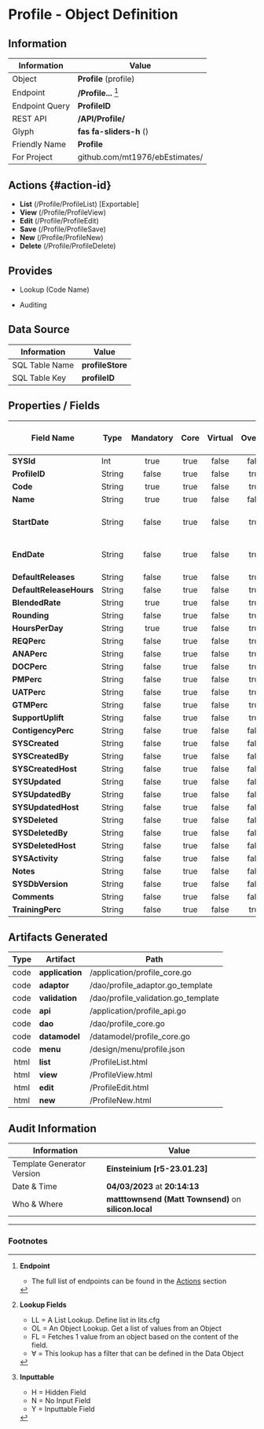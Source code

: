 # **Profile** - Object Definition
##  Information
| Information  | Value  |
|---|---|
|Object         |**Profile** (profile) |
|Endpoint 	    |**/Profile...** [^1]|
|Endpoint Query |**ProfileID**|
|REST API|**/API/Profile/**|
Glyph|**fas fa-sliders-h** ()
Friendly Name|**Profile**|
|For Project    |github.com/mt1976/ebEstimates/|

##  Actions {#action-id}
* **List** (/Profile/ProfileList) [Exportable]
* **View** (/Profile/ProfileView)
* **Edit** (/Profile/ProfileEdit)
* **Save** (/Profile/ProfileSave)
* **New** (/Profile/ProfileNew)
* **Delete** (/Profile/ProfileDelete)







##  Provides
 * Lookup (Code Name)

* Auditing 




##  Data Source 
| Information  | Value  |
|---|---|
SQL Table Name       | **profileStore**
SQL Table Key | **profileID**



##  Properties / Fields
| Field Name| Type | Mandatory | Core | Virtual | Overide | Lookup [^2]| Lookup Object      | Lookup Field Source         | Lookup Return Value                | Inputable [^3]|DB Column|Default Value| No Change | Callout | Internal | Display | Mask |
| -- | --  | :--: | :--: | :--: |:--: |:--: |:--: |-- |-- |:--: |-- | --| :--: | :--: | :--: | -- | -- |
|**SYSId**|Int|true|true|false|false|||||NH|_id|0|false|false|true|text||
|**ProfileID**|String|false|true|false|true|||||H|profileID||true|false|false|text||
|**Code**|String|true|true|false|true|||||Y|code||true|false|false|text||
|**Name**|String|true|true|false|false|||||Y|name||false|false|false|text||
|**StartDate**|String|false|true|false|true|||||Y|startDate||false|false|false|date|yyyy-mm-dd|
|**EndDate**|String|false|true|false|true|||||Y|endDate||false|false|false|date|yyyy-mm-dd|
|**DefaultReleases**|String|false|true|false|true|||||Y|DefaultReleases||false|false|false|number||
|**DefaultReleaseHours**|String|false|true|false|true|||||Y|DefaultReleaseHours||false|false|false|number||
|**BlendedRate**|String|true|true|false|true|||||Y|BlendedRate||false|false|false|number||
|**Rounding**|String|false|true|false|true|||||Y|Rounding||false|false|false|number||
|**HoursPerDay**|String|true|true|false|true|||||Y|HoursPerDay||false|false|false|number||
|**REQPerc**|String|false|true|false|true|||||Y|REQPerc||false|false|false|number||
|**ANAPerc**|String|false|true|false|true|||||Y|ANAPerc||false|false|false|number||
|**DOCPerc**|String|false|true|false|true|||||Y|DOCPerc||false|false|false|number||
|**PMPerc**|String|false|true|false|true|||||Y|PMPerc||false|false|false|number||
|**UATPerc**|String|false|true|false|true|||||Y|UATPerc||false|false|false|number||
|**GTMPerc**|String|false|true|false|true|||||Y|GTMPerc||false|false|false|number||
|**SupportUplift**|String|false|true|false|true|||||Y|SupportUplift||false|false|false|number||
|**ContigencyPerc**|String|false|true|false|false|||||Y|ContigencyPerc||false|false|false|text||
|**SYSCreated**|String|false|true|false|false|||||NH|_created||false|false|true|text||
|**SYSCreatedBy**|String|false|true|false|false|||||NH|_createdBy||false|false|true|text||
|**SYSCreatedHost**|String|false|true|false|false|||||NH|_createdHost||false|false|true|text||
|**SYSUpdated**|String|false|true|false|false|||||NH|_updated||false|false|true|text||
|**SYSUpdatedBy**|String|false|true|false|false|||||NH|_updatedBy||false|false|true|text||
|**SYSUpdatedHost**|String|false|true|false|false|||||NH|_updatedHost||false|false|true|text||
|**SYSDeleted**|String|false|true|false|false|||||NH|_deleted||false|false|true|text||
|**SYSDeletedBy**|String|false|true|false|false|||||NH|_deletedBy||false|false|true|text||
|**SYSDeletedHost**|String|false|true|false|false|||||NH|_deletedHost||false|false|true|text||
|**SYSActivity**|String|false|true|false|false|||||NH|_activity||false|false|true|text||
|**Notes**|String|false|true|false|false|||||Y|notes||false|false|false|text||
|**SYSDbVersion**|String|false|true|false|false|||||NH|_dbVersion||false|false|true|text||
|**Comments**|String|false|true|false|false|||||Y|comments||false|false|false|text||
|**TrainingPerc**|String|false|true|false|true|||||Y|TrainingPerc||false|false|false|number||


##  Artifacts Generated
| Type | Artifact | Path|
| :--: | -- | -- |
| code | **application** | /application/profile_core.go |
| code | **adaptor** | /dao/profile_adaptor.go_template |
| code | **validation** | /dao/profile_validation.go_template |
| code | **api** | /application/profile_api.go |
| code | **dao** | /dao/profile_core.go |
| code | **datamodel** | /datamodel/profile_core.go |
| code | **menu** | /design/menu/profile.json |
| html | **list** | /ProfileList.html |
| html | **view** | /ProfileView.html |
| html | **edit** | /ProfileEdit.html |
| html | **new** | /ProfileNew.html |


## Audit Information
| Information  | Value |
|---|---|
Template Generator Version   | **Einsteinium [r5-23.01.23]**
Date & Time		     | **04/03/2023** at **20:14:13**
Who & Where		     | **matttownsend (Matt Townsend)** on **silicon.local**

---
### Footnotes
[^1]: **Endpoint**
    * The full list of endpoints can be found in the [Actions](#action-id) section
[^2]: **Lookup Fields**
    * LL = A List Lookup. Define list in lits.cfg
    * OL = An Object Lookup. Get a list of values from an Object
    * FL = Fetches 1 value from an object based on the content of the field. 
    * ∀ = This lookup has a filter that can be defined in the Data Object
[^3]: **Inputtable**   
    * H = Hidden Field
    * N = No Input Field
    * Y = Inputtable Field